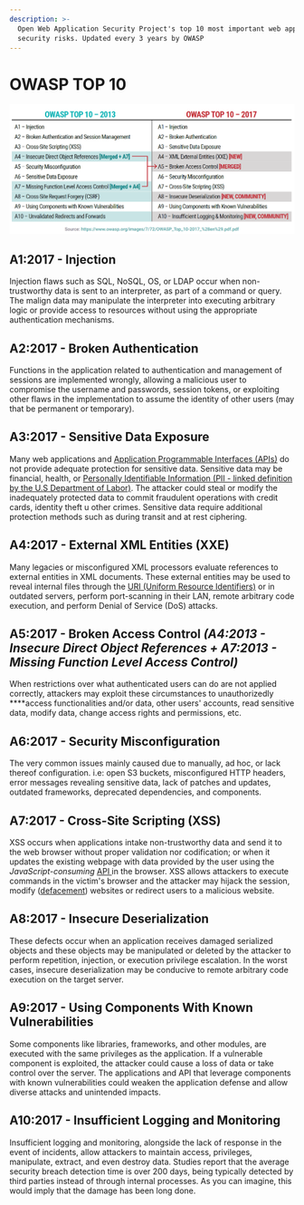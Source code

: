 ```yaml
---
description: >-
  Open Web Application Security Project's top 10 most important web application
  security risks. Updated every 3 years by OWASP
---
```


# OWASP TOP 10

![Minimize these risks to reduce web application vulnerabilities](../../.gitbook/assets/image%20%2859%29.png)

## A1:2017 - Injection

Injection flaws such as SQL, NoSQL, OS, or LDAP occur when non-trustworthy data is sent to an interpreter, as part of a command or query. The malign data may manipulate the interpreter into executing arbitrary logic or provide access to resources without using the appropriate authentication mechanisms.

## A2:2017 - Broken Authentication

Functions in the application related to authentication and management of sessions are implemented wrongly, allowing a malicious user to compromise the username and passwords, session tokens, or exploiting other flaws in the implementation to assume the identity of other users \(may that be permanent or temporary\).

## A3:2017 - Sensitive Data Exposure

Many web applications and [Application Programmable Interfaces \(APIs\)](https://www.freecodecamp.org/news/what-is-an-api-in-english-please-b880a3214a82/) do not provide adequate protection for sensitive data. Sensitive data may be financial, health, or [Personally Identifiable Information \(PII - linked definition by the U.S Department of Labor\)](https://www.dol.gov/general/ppii#:~:text=Personal%20Identifiable%20Information%20%28PII%29%20is,either%20direct%20or%20indirect%20means.&text=It%20is%20the%20responsibility%20of,to%20which%20they%20have%20access.). The attacker could steal or modify the inadequately protected data to commit fraudulent operations with credit cards, identity theft u other crimes. Sensitive data require additional protection methods such as during transit and at rest ciphering.

## A4:2017 - External XML Entities \(XXE\)

Many legacies or misconfigured XML processors evaluate references to external entities in XML documents. These external entities may be used to reveal internal files through the [URI \(Uniform Resource Identifiers\)](https://www.iana.org/assignments/uri-schemes/uri-schemes.xhtml) or in outdated servers, perform port-scanning in their LAN, remote arbitrary code execution, and perform Denial of Service \(DoS\) attacks.

## A5:2017 - Broken Access Control _\(A4:2013 - Insecure Direct Object References + A7:2013 - Missing Function Level Access Control\)_

When restrictions over what authenticated users can do are not applied correctly, attackers may exploit these circumstances to unauthorizedly ****access functionalities and/or data, other users' accounts, read sensitive data, modify data, change access rights and permissions, etc. 

## A6:2017 - Security Misconfiguration

The very common issues mainly caused due to manually, ad hoc, or lack thereof configuration. i.e: open S3 buckets, misconfigured HTTP headers, error messages revealing sensitive data, lack of patches and updates, outdated frameworks, deprecated dependencies, and components.

## A7:2017 - Cross-Site Scripting \(XSS\)

XSS occurs when applications intake non-trustworthy data and send it to the web browser without proper validation nor codification; or when it updates the existing webpage with data provided by the user using the _JavaScript-consuming_ [API ](https://www.youtube.com/watch?v=s7wmiS2mSXY)in the browser.  XSS allows attackers to execute commands in the victim's browser and the attacker may hijack the session, modify \([defacement](https://documents.trendmicro.com/assets/white_papers/wp-a-deep-dive-into-defacement.pdf)\) websites or redirect users to a malicious website. 

## A8:2017 - Insecure Deserialization

These defects occur when an application receives damaged serialized objects and these objects may be manipulated or deleted by the attacker to perform repetition, injection, or execution privilege escalation. In the worst cases, insecure deserialization may be conducive to remote arbitrary code execution on the target server.

## A9:2017 - Using Components With Known Vulnerabilities

Some components like libraries, frameworks, and other modules, are executed with the same privileges as the application. If a vulnerable component is exploited, the attacker could cause a loss of data or take control over the server. The applications and API that leverage components with known vulnerabilities could weaken the application defense and allow diverse attacks and unintended impacts.

## A10:2017 - Insufficient Logging and Monitoring

Insufficient logging and monitoring, alongside the lack of response in the event of incidents, allow attackers to maintain access, privileges, manipulate, extract, and even destroy data. Studies report that the average security breach detection time is over 200 days, being typically detected by third parties instead of through internal processes. As you can imagine, this would imply that the damage has been long done.

